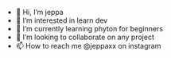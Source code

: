 - 👋 Hi, I’m jeppa
- 👀 I’m interested in learn dev
- 🌱 I’m currently learning phyton for beginners
- 💞️ I’m looking to collaborate on any project 
- 📫 How to reach me @jeppaxx on instagram

<!---
jeppa1/jeppa1 is a ✨ special ✨ repository because its `README.md` (this file) appears on your GitHub profile.
You can click the Preview link to take a look at your changes.
--->
